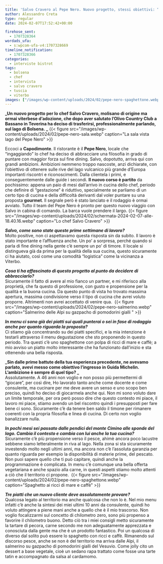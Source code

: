 ```yaml
---
title: 'Salvo Cravero al Pepe Nero. Nuovo progetto, stessi obiettivi: “Qui con grandi ambizioni”'
author: Alessandro Creta
type: regular
date: 2024-02-07T17:52:42+00:00

firehose_sent:
  - 1707328364
wordads_ufa:
  - s:wpcom-ufa-v4:1707328669
timeline_notification:
  - 1707328366
categories:
  - interviste bistrot
tags:
  - bolsena
  - chef
  - intervista
  - salvo cravero
  - tuscia
  - viterbo
images: ["/images/wp-content/uploads/2024/02/pepe-nero-spaghettone.webp"]
---
```

**_Un nuovo progetto per lo chef Salvo Cravero, molisano di origine ma ormai viterbese d’adozione, che dopo aver salutato l’Olivo Country Club a Bassano in Teverina ha deciso di trasferirsi, professionalmente parlando, sul lago di Bolsena. _**
{{< figure src="/images/wp-content/uploads/2024/02/pepe-nero-sala.webp" caption="La sala vista lago del Pepe Nero" >}}
 

Eccoci a **Capodimonte**. Il ristorante è il **Pepe Nero**, locale che “ingaggiando” lo chef ha deciso di abbracciare una filosofia in grado di puntare con maggior forza sul fine dining. Salvo, dopotutto, arriva qui con grandi ambizioni. Ambizioni nemmeno troppo nascoste, anzi dichiarate, con l’obiettivo di ottenere sulle rive del lago vulcanico più grande d&#8217;Europa importanti riscontri e riconoscimenti. Dalla clientela i primi, e conseguentemente dalle guide i secondi. **Il nuovo corso è partito** da pochissimo: appena un paio di mesi dall’arrivo in cucina dello chef, periodo che definire di “gestazione” è riduttivo, specialmente se parliamo di un certo tipo di cucina e della difficoltà derivanti dal voler puntare su una proposta **gourmet**. Il segnale però è stato lanciato e il rodaggio è ormai avviato. Tutto il team del Pepe Nero è pronto per questo nuovo viaggio con Salvo in cabina di comando. La barca vuole prendere il largo.
{{< figure src="/images/wp-content/uploads/2024/02/schermata-2024-02-07-alle-18.40.16.webp" caption="Lo chef Salvo Cravero" >}}
 

**_Salvo, come sono state queste prime settimane di lavoro?_**  
Molto positive, non ci aspettavamo questa risposta sin da subito. Il lavoro è stato importante e l’affluenza anche. Un po’ a sorpresa, perché quando si parla di fine dining nella gente c’è sempre un po’ di timore. Il locale si distingueva già da prima per la qualità della sua cucina, questo sicuramente ci ha aiutato, così come una comodità “logistica” come la vicinanza a Viterbo. 

**_Cosa ti ha affascinato di questo progetto al punto da decidere di abbracciarlo?_**  
Sicuramente il fatto di avere al mio fianco un partner, e mi riferisco alla proprietà, che fa questo di professione, con gusto e propensione per la qualità e la buona cucina. Da questo punto di vista ho trovato massima apertura, massima condivisione verso il tipo di cucina che avrei voluto proporre. Altrimenti non avrei accettato di venire qua. 
{{< figure src="/images/wp-content/uploads/2024/02/pepe-nero-salmerino.webp" caption="Salmerino delle Alpi su gazpacho di pomodorini gialli " >}}
 

**_In menu ci sono già dei piatti sui quali punterai o sei in fase di rodaggio anche per quanto riguarda la proposta?_**  
Ci stiamo già concentrando su dei piatti specifici, e la mia intenzione è testarli attraverso il menu degustazione che sto proponendo in questo periodo. Tra questi c’è uno spaghettone con polpa di ricci di mare e caffè; a mio avviso un piatto molto interessante che ha funzionato dall’inizio e sta ottenendo una bella risposta. 

**_Sin dalle prime battute della tua esperienza precedente, ne avevamo parlato, avevi messo come obiettivo l’ingresso in Guida Michelin. L’ambizione è sempre di quel tipo? _**  
Assolutamente. A 46 anni non voglio e non posso più permettermi di “giocare”, per così dire, Ho lavorato tanto anche come docente e come consulente, ma cucinare per me deve avere un senso e uno scopo ben preciso, quindi ho deciso di giocarmela anche qui. Non mi sono voluto dare un limite temporale, per ora però posso dire che questo contesto mi piace, il lavoro mi piace, stiamo avendo un bel riscontro quindi i presupposti per fare bene ci sono. Sicuramente c’è da tenere ben saldo il timone per rimanere coerenti con la propria filosofia e linea di cucina. Di certo non voglio banalizzare nulla.

**_In pochi mesi sei passato dalle pendici del monte Cimino alle sponde del lago. Cambia il contesto e cambia con lui anche la tua cucina?_**  
Sicuramente c’è più propensione verso il pesce, ahimè ancora poco lacustre sebbene siamo letteralmente in riva al lago. Nella zona si sta sicuramente investendo molto negli ultimi anni, ma ancora non c’è l’assoluta garanzia per quanto riguarda per esempio la disponibilità di materie prime, del pescato. Non puoi sapere quello che ti può capitare, quindi anche la programmazione è complicata. In menu c&#8217;è comunque una bella offerta vegetariana e anche spazio alla carne, in questi aspetti stiamo molto attenti a ciò che il territorio ci propone. 
{{< figure src="/images/wp-content/uploads/2024/02/pepe-nero-spaghettone.webp" caption="Spaghetto ai ricci di mare e caffè" >}}
 

**_Tre piatti che un nuovo cliente deve assolutamente provare?_**  
Qualcosa legato al territorio ma anche qualcosa che non lo è. Nel mio menu infatti c’è anche la sintesi dei miei ultimi 10 anni da consulente, quindi ho voluto attingere a piene mani anche a quello che è il mio trascorso. Non voglio focalizzarmi sul concetto di chilometro zero, sono più propenso a favorire il chilometro buono. Detto ciò tra i miei consigli metto sicuramente la tartare di pecora, carne secondo me non adeguatamente apprezzata e conosciuta dalla gente ma che è un prodotto fantastico. Poi un qualcosa di diverso dal solito può essere lo spaghetto con ricci e caffè. Rimanendo sul discorso pesce, anche se non è del territorio ma arriva dalle Alpi, il salmerino su gazpacho di pomodorini gialli del Vesuvio. Come jolly cito un dessert a base vegetale, cioè un sedano rapa trattato come fosse una tarte tatin e accompagnato da salsa al cardamomo. 